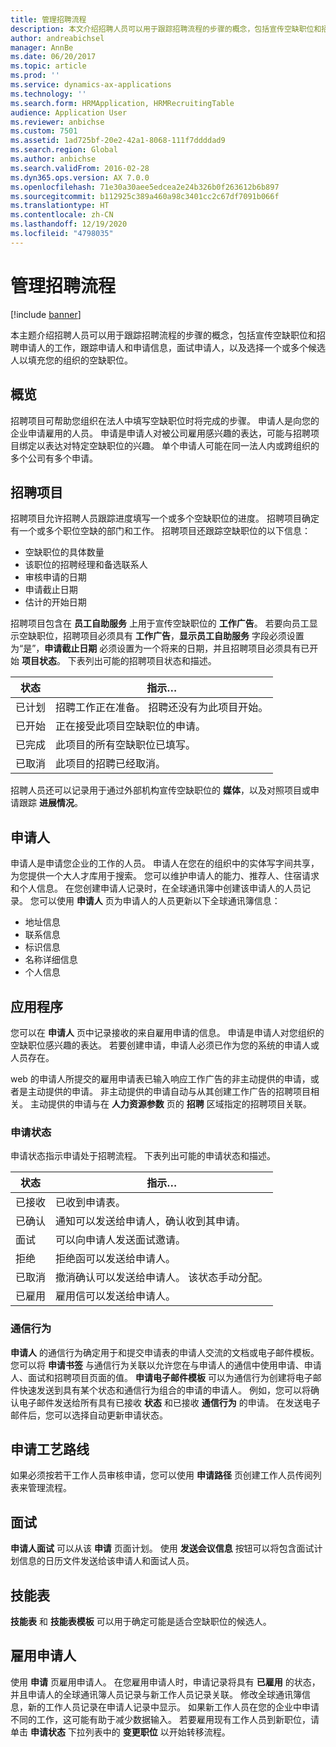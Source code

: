 ```yaml
---
title: 管理招聘流程
description: 本文介绍招聘人员可以用于跟踪招聘流程的步骤的概念，包括宣传空缺职位和招聘申请人的工作，跟踪申请人和申请信息，面试申请人，以及选择一个或多个候选人以填充您的组织的空缺职位。
author: andreabichsel
manager: AnnBe
ms.date: 06/20/2017
ms.topic: article
ms.prod: ''
ms.service: dynamics-ax-applications
ms.technology: ''
ms.search.form: HRMApplication, HRMRecruitingTable
audience: Application User
ms.reviewer: anbichse
ms.custom: 7501
ms.assetid: 1ad725bf-20e2-42a1-8068-111f7ddddad9
ms.search.region: Global
ms.author: anbichse
ms.search.validFrom: 2016-02-28
ms.dyn365.ops.version: AX 7.0.0
ms.openlocfilehash: 71e30a30aee5edcea2e24b326b0f263612b6b897
ms.sourcegitcommit: b112925c389a460a98c3401cc2c67df7091b066f
ms.translationtype: HT
ms.contentlocale: zh-CN
ms.lasthandoff: 12/19/2020
ms.locfileid: "4798035"
---
```

# <a name="manage-recruiting-processes"></a>管理招聘流程

[!include [banner](../includes/banner.md)]

本主题介绍招聘人员可以用于跟踪招聘流程的步骤的概念，包括宣传空缺职位和招聘申请人的工作，跟踪申请人和申请信息，面试申请人，以及选择一个或多个候选人以填充您的组织的空缺职位。

## <a name="overview"></a>概览

招聘项目可帮助您组织在法人中填写空缺职位时将完成的步骤。 申请人是向您的企业申请雇用的人员。 申请是申请人对被公司雇用感兴趣的表达，可能与招聘项目绑定以表达对特定空缺职位的兴趣。 单个申请人可能在同一法人内或跨组织的多个公司有多个申请。

## <a name="recruitment-projects"></a>招聘项目

招聘项目允许招聘人员跟踪进度填写一个或多个空缺职位的进度。 招聘项目确定有一个或多个职位空缺的部门和工作。 招聘项目还跟踪空缺职位的以下信息：

- 空缺职位的具体数量
- 该职位的招聘经理和备选联系人
- 审核申请的日期
- 申请截止日期
- 估计的开始日期

招聘项目包含在 **员工自助服务** 上用于宣传空缺职位的 **工作广告**。 若要向员工显示空缺职位，招聘项目必须具有 **工作广告**，**显示员工自助服务** 字段必须设置为“是”，**申请截止日期** 必须设置为一个将来的日期，并且招聘项目必须具有已开始 **项目状态**。 下表列出可能的招聘项目状态和描述。

| 状态    | 指示…                                                                         |
|-----------|-----------------------------------------------------------------------------------------|
| 已计划 | 招聘工作正在准备。 招聘还没有为此项目开始。 |
| 已开始   | 正在接受此项目空缺职位的申请。                   |
| 已完成  | 此项目的所有空缺职位已填写。                                         |
| 已取消  | 此项目的招聘已经取消。                                          |

招聘人员还可以记录用于通过外部机构宣传空缺职位的 **媒体**，以及对照项目或申请跟踪 **进展情况**。

## <a name="applicants"></a>申请人

申请人是申请您企业的工作的人员。 申请人在您在的组织中的实体写字间共享，为您提供一个大人才库用于搜索。 您可以维护申请人的能力、推荐人、住宿请求和个人信息。 在您创建申请人记录时，在全球通讯簿中创建该申请人的人员记录。 您可以使用 **申请人** 页为申请人的人员更新以下全球通讯簿信息：

- 地址信息
- 联系信息
- 标识信息
- 名称详细信息
- 个人信息

## <a name="applications"></a>应用程序

您可以在 **申请人** 页中记录接收的来自雇用申请的信息。 申请是申请人对您组织的空缺职位感兴趣的表达。 若要创建申请，申请人必须已作为您的系统的申请人或人员存在。

web 的申请人所提交的雇用申请表已输入响应工作广告的非主动提供的申请，或者是主动提供的申请。 非主动提供的申请自动与从其创建工作广告的招聘项目相关。 主动提供的申请与在 **人力资源参数** 页的 **招聘** 区域指定的招聘项目关联。

### <a name="application-status"></a>申请状态

申请状态指示申请处于招聘流程。 下表列出可能的申请状态和描述。

| 状态    | 指示…                                                                           |
|-----------|-------------------------------------------------------------------------------------------|
| 已接收  | 已收到申请表。                                                             |
| 已确认 | 通知可以发送给申请人，确认收到其申请。            |
| 面试 | 可以向申请人发送面试邀请。                                     |
| 拒绝 | 拒绝函可以发送给申请人。                                          |
| 已取消  | 撤消确认可以发送给申请人。 该状态手动分配。 |
| 已雇用  | 雇用信可以发送给申请人。                                         |

### <a name="correspondence-actions"></a>通信行为

**申请人** 的通信行为确定用于和提交申请表的申请人交流的文档或电子邮件模板。 您可以将 **申请书签** 与通信行为关联以允许您在与申请人的通信中使用申请、申请人、面试和招聘项目页面的值。 **申请电子邮件模板** 可以为通信行为创建将电子邮件快速发送到具有某个状态和通信行为组合的申请的申请人。 例如，您可以将确认电子邮件发送给所有具有已接收 **状态** 和已接收 **通信行为** 的申请。 在发送电子邮件后，您可以选择自动更新申请状态。

## <a name="application-routing"></a>申请工艺路线

如果必须按若干工作人员审核申请，您可以使用 **申请路径** 页创建工作人员传阅列表来管理流程。

## <a name="interviews"></a>面试

**申请人面试** 可以从该 **申请** 页面计划。 使用 **发送会议信息** 按钮可以将包含面试计划信息的日历文件发送给该申请人和面试人员。

## <a name="skill-mapping"></a>技能表

**技能表** 和 **技能表模板** 可以用于确定可能是适合空缺职位的候选人。

## <a name="hiring-applicants"></a>雇用申请人

使用 **申请** 页雇用申请人。 在您雇用申请人时，申请记录将具有 **已雇用** 的状态，并且申请人的全球通讯簿人员记录与新工作人员记录关联。 修改全球通讯簿信息，新的工作人员记录在申请人记录中显示。 如果新工作人员在您的企业中申请不同的工作，这可能有助于减少数据输入。 若要雇用现有工作人员到新职位，请单击 **申请状态** 下拉列表中的 **变更职位** 以开始转移流程。
